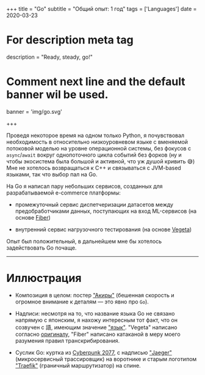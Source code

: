+++
title = "Go"
subtitle = "Общий опыт: 1 год"
tags = ['Languages']
date = 2020-03-23

# For description meta tag
description = "Ready, steady, go!"

# Comment next line and the default banner wil be used.
banner = 'img/go.svg'

+++

Проведя некоторое время на одном только Python, я почувствовал необходимость в относительно низкоуровневом языке с вменяемой потоковой моделью на уровне операционной системы, без фокусов с `async`/`await` вокруг однопоточного цикла событий без форков (ну и чтобы экосистема была большой и активной, что уж душой кривить 😅) Мне не хотелось возвращаться к C++ и связываться с JVM-based языками, так что выбор пал на Go.

На Go я написал пару небольших сервисов, созданных для разрабатываемой e-commerce платформы:

- промежуточный сервис диспетчеризации датасетов между предобработчиками данных, поступающих на вход ML-сервисов (на основе [Fiber](https://gofiber.io/))

- внутренний сервис нагрузочного тестирования (на основе [Vegeta](https://github.com/tsenart/vegeta))

Опыт был положительный, в дальнейшем мне бы хотелось задействовать Go почаще.

___
# Иллюстрация

- Композиция в целом: постер ["Акиры"](https://en.wikipedia.org/wiki/Akira_(1988_film)) (бешенная скорость и огромное внимание к деталям — это явно про `Go`).

- Надписи: несмотря на то, что название языка Go не связано напрямую с японским, я нахожу интересным тот факт, что он созвучен с 語, имеющим значение ["язык"](http://www.romajidesu.com/kanji/%E8%AA%9E). "Vegeta" написано согласно [оригиналу](https://dragonball.fandom.com/wiki/Vegeta), "Fiber" написано катаканой в меру моего разумения правил транскрибирования.

- Суслик Go: куртка из [Cyberpunk 2077](https://duckduckgo.com/?q=cyberpunk+2077+samurai+jacket&iax=images&ia=images&iai=https%3A%2F%2Fwww.nycjackets.com%2Fwp-content%2Fuploads%2F2019%2F06%2Frocyberpunk-2077-real-bomber-leather-bwn-jacket-b.jpg), с надписью ["Jaeger"](https://www.jaegertracing.io/) (микросервисный трассировщик) на воротнике и старым логотипом ["Traefik"](https://www.marksei.com/wp-content/uploads/2019/08/Traefik-Logo-720x210.png) (граничный маршрутизатор) на спине.
